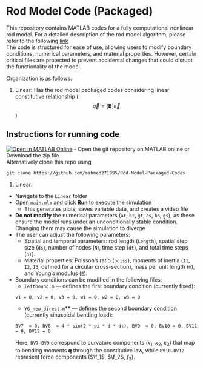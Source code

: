 # Rod Model Code (Packaged)

This repository contains MATLAB codes for a fully computational nonlinear rod model. For a detailed description of the rod model algorithm, please refer to the following [link](https://www.overleaf.com/read/qwysjxhrmtrw#b7f7cd)  
The code is structured for ease of use, allowing users to modify boundary conditions, numerical parameters, and material properties. However, certain critical files are protected to prevent accidental changes that could disrupt the functionality of the model.

Organization is as follows:
1. Linear: Has the rod model packaged codes considering linear constitutive relationship ($$\vec{q} = [\mathbf{B}] \vec{\kappa}$$)

## Instructions for running code
[![Open in MATLAB Online](https://www.mathworks.com/images/responsive/global/open-in-matlab-online.svg)](https://matlab.mathworks.com/open/github/v1?repo=mahmed271995/Rod-Model-Packaged-Codes) - Open the git repository on MATLAB online or Download the zip file  
Alternatively clone this repo using 
```
git clone https://github.com/mahmed271995/Rod-Model-Packaged-Codes
```
1. Linear:
  * Navigate to the `Linear` folder
  * Open `main.mlx` and click **Run** to execute the simulation
    - This generates plots, saves variable data, and creates a video file
  * **Do not modify** the numerical parameters (`at`, `bt`, `gt`, `as`, `bs`, `gs`), as these ensure the model runs under an unconditionally stable condition. Changing them may cause the simulation to diverge
  * The user can adjust the following parameters:
    - Spatial and temporal parameters: rod length (`Length`), spatial step size (`ds`), number of nodes (`N`), time step (`dt`), and total time steps (`nT`).
    - Material properties: Poisson’s ratio (`poiss`), moments of inertia (`I1`, `I2`, `I3`, defined for a circular cross-section), mass per unit length (`m`), and Young’s modulus (`E`).   
  * Boundary conditions can be modified in the following files:
    - `leftbound.m` — defines the first boundary condition (currently fixed):
    ```
    v1 = 0, v2 = 0, v3 = 0, w1 = 0, w2 = 0, w3 = 0
    ```
    - `YG_new_direct.m`** — defines the second boundary condition (currently sinusoidal bending load):  
     ```
     BV7  = 0, BV8  = 4 * sin(2 * pi * d * dt), BV9  = 0, BV10 = 0, BV11 = 0, BV12 = 0
     ```
     Here, `BV7–BV9` correspond to curvature components ($\kappa_1$, $\kappa_2$, $\kappa_3$) that map to bending moments **q** through the constitutive law, while `BV10–BV12` represent force components ($\f_1$, $\f_2$, $f_3$).










